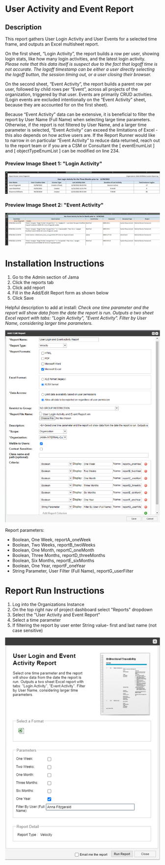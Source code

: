 <h1>User Activity and Event Report</h1>
<h2>Description</h2>
<p>This report gathers User Login Activity and User Events for a selected time frame, and outputs an Excel multisheet report.

On the first sheet, “Login Activity”, the report builds a row per user, showing login stats, like how many login activities, and the latest login activity.
  *Please note that this data itself is suspect due to the fact that logoff time is not accurate. The logoff timestamp can be either a user directly selecting the logoff button, the session timing out, or a user closing their browser.*

On the second sheet, “Event Activity”, the report builds a parent row per user, followed by child rows per “Event”, across all projects of the organization, triggered by that user.
Events are primarily CRUD activities. (Login events are excluded intentionally on the “Event Activity” sheet, because they are accounted for on the first sheet).

Because “Event Activity” data can be extensive, it is beneficial to filter the report by User Name (Full Name) when selecting large time parameters. 
Otherwise, if the report is not filtered by User Name, and a larger time parameter is selected, “Event Activity” can exceed the limitations of Excel - this also depends on how active users are. 
If the Report Runner would like to narrow in on particular “Event Activity” to reduce data returned, reach out to the report team or if you are a CSM or Consultant the [ eventEnumList ] and [ objectTypeEnumList ] can be modified on line 234.
</p>

<h3>Preview Image Sheet 1: "Login Activity"</h3>

![LoginActivity png](https://github.com/jamasoftware-ps/Community-Reports/blob/9c4e819307878325fc84aa5aa3d405dc6ead9315/Login%20Usage%20Reports/User%20Activity%20and%20Event%20Report/LoginActivity.png)


<h3>Preview Image Sheet 2: "Event Activity"</h3>

![EventActivity png](https://github.com/jamasoftware-ps/Community-Reports/blob/eeb5e1fc1a7cc504dd3f9a0a8a1f0aa431349e78/Login%20Usage%20Reports/User%20Activity%20and%20Event%20Report/EventActivity.png)


<h1>Installation Instructions</h1>
<ol>
  <li>Go to the Admin section of Jama</li>
  <li>Click the reports tab</li>
  <li>Click add report</li>
  <li>Fill in the Add/Edit Report form as shown below</li>
  <li>Click Save</li>
</ol>
<p>Helpful description to add at install: <em>Check one time parameter and the report will show data from the date the report is run. Outputs a two sheet Excel report with tabs: "Login Activity", "Event Activity". Filter by User Name, considering larger time parameters.</em></p>

![InstallReport png](https://github.com/jamasoftware-ps/Community-Reports/blob/eeb5e1fc1a7cc504dd3f9a0a8a1f0aa431349e78/Login%20Usage%20Reports/User%20Activity%20and%20Event%20Report/InstallReport.png)

<p>Report parameters:</p>
<ul>
  <li>Boolean, One Week, reportA_oneWeek</li>
  <li>Boolean, Two Weeks, reportB_twoWeeks</li>
  <li>Boolean, One Month, reportC_oneMonth</li>
  <li>Boolean, Three Months, reportD_threeMonths</li>
  <li>Boolean, Six Months, reportE_sixMonths</li>
  <li>Boolean, One Year, reportF_oneYear</li>
  <li>String Parameter, User Filter (Full Name), reportG_userFilter</li>
 </ul>
 
 <h1>Report Run Instructions</h1>
 <ol>
  <li>Log into the Organizations Instance</li>
  <li>On the top right nav of project dashboard select "Reports" dropdown</li>
  <li>Select the "User Activity and Event Report"</li>
  <li>Select a time parameter</li>
  <li>If filtering the report by user enter String value- first and last name (not case sensitive)</li>
 </ol>
 
 ![RunReport png](https://github.com/jamasoftware-ps/Community-Reports/blob/eeb5e1fc1a7cc504dd3f9a0a8a1f0aa431349e78/Login%20Usage%20Reports/User%20Activity%20and%20Event%20Report/RunReport.png)

 
  
